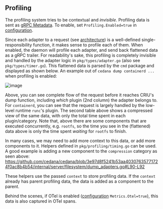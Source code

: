 ## Profiling

The profiling system tries to be contextual and _invisible_. Profiling data is sent as [gRPC Metadata](https://grpc.io/docs/guides/metadata/). To enable, set `Profiling.Enabled=true` in [configuration](../configuration.md).

Since each adapter to a request (see [architecture](architecture.md)) is a well-defined single-responsibility function, it makes sense to profile each of them. When enabled, the daemon will profile each adapter, and send back flattened data as a gRPC trailer. For readability's sake, this profiling is completely invisible and handled by the adapter logic in `pkg/types/adapter.go` (also see `pkg/types/timer.go`). This flattened data is parsed by the `cmd` package and displayed as shown below. An example out of `cedana dump containerd ...` when profiling is enabled:

![image](https://github.com/user-attachments/assets/977a5423-e4d3-423e-89af-653c72bfce03)

Above, you can see complete flow of the request before it reaches CRIU's dump function, including _which_ plugin (2nd column) the adapter belongs to. For `containerd`, you can see that the request is largely handled by the low-level runtime `runc`'s plugin. The second table above shows a compressed view of the same data, with only the total time spent in each plugin/category. Note that, above there are some components that are executed concurrently, e.g. `rootfs`, so the time you see in the (flattened) data above is only the time spent _waiting_ for `rootfs` to finish.

In many cases, we may need to add more context to this data, or add more components to it. Helpers defined in `pkg/profiling/timing.go` can be used. A good example is adding a new component to the `compression` category as seen above: https://github.com/cedana/cedana/blob/3e97d8f5241b53aa40307635771724f0ac8b4b54/internal/server/filesystem/dump_adapters.go#L90-L92

These helpers use the passed `context` to store profiling data. If the `context` already has parent profiling data, the data is added as a component to the parent.

Behind the scenes, if OTel is enabled ([configuration](../configuration.md) `Metrics.Otel=true`), this data is also captured in OTel spans.


